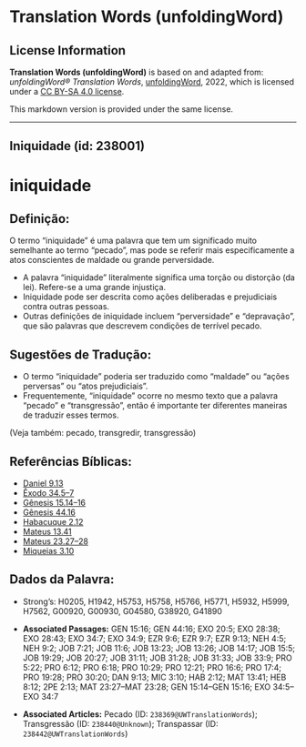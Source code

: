# Translation Words (unfoldingWord)

## License Information

**Translation Words (unfoldingWord)** is based on and adapted from: _unfoldingWord® Translation Words_, [unfoldingWord](https://unfoldingword.org/utw), 2022, which is licensed under a [CC BY-SA 4.0 license](https://creativecommons.org/licenses/by-sa/4.0/legalcode.en).

This markdown version is provided under the same license.



--------------------------------

## Iniquidade (id: 238001)

iniquidade
==========

Definição:
----------

O termo “iniquidade” é uma palavra que tem um significado muito semelhante ao termo “pecado”, mas pode se referir mais especificamente a atos conscientes de maldade ou grande perversidade.

* A palavra “iniquidade” literalmente significa uma torção ou distorção (da lei). Refere\-se a uma grande injustiça.
* Iniquidade pode ser descrita como ações deliberadas e prejudiciais contra outras pessoas.
* Outras definições de iniquidade incluem “perversidade” e “depravação”, que são palavras que descrevem condições de terrível pecado.

Sugestões de Tradução:
----------------------

* O termo “iniquidade” poderia ser traduzido como “maldade” ou “ações perversas” ou “atos prejudiciais”.
* Frequentemente, “iniquidade” ocorre no mesmo texto que a palavra “pecado” e “transgressão”, então é importante ter diferentes maneiras de traduzir esses termos.

(Veja também: pecado, transgredir, transgressão)

Referências Bíblicas:
---------------------

* [Daniel 9\.13](https://ref.ly/Dan9:13)
* [Êxodo 34\.5–7](https://ref.ly/Exod34:5-Exod34:7)
* [Gênesis 15\.14–16](https://ref.ly/Gen15:14-Gen15:16)
* [Gênesis 44\.16](https://ref.ly/Gen44:16)
* [Habacuque 2\.12](https://ref.ly/Hab2:12)
* [Mateus 13\.41](https://ref.ly/Matt13:41)
* [Mateus 23\.27–28](https://ref.ly/Matt23:27-Matt23:28)
* [Miqueias 3\.10](https://ref.ly/Mic3:10)

Dados da Palavra:
-----------------

* Strong’s: H0205, H1942, H5753, H5758, H5766, H5771, H5932, H5999, H7562, G00920, G00930, G04580, G38920, G41890

* **Associated Passages:** GEN 15:16; GEN 44:16; EXO 20:5; EXO 28:38; EXO 28:43; EXO 34:7; EXO 34:9; EZR 9:6; EZR 9:7; EZR 9:13; NEH 4:5; NEH 9:2; JOB 7:21; JOB 11:6; JOB 13:23; JOB 13:26; JOB 14:17; JOB 15:5; JOB 19:29; JOB 20:27; JOB 31:11; JOB 31:28; JOB 31:33; JOB 33:9; PRO 5:22; PRO 6:12; PRO 6:18; PRO 10:29; PRO 12:21; PRO 16:6; PRO 17:4; PRO 19:28; PRO 30:20; DAN 9:13; MIC 3:10; HAB 2:12; MAT 13:41; HEB 8:12; 2PE 2:13; MAT 23:27–MAT 23:28; GEN 15:14–GEN 15:16; EXO 34:5–EXO 34:7
* **Associated Articles:** Pecado (ID: `238369@UWTranslationWords`); Transgressão (ID: `238440@Unknown`); Transpassar (ID: `238442@UWTranslationWords`)

